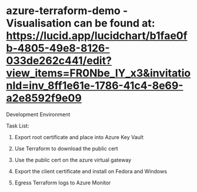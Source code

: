 # azure-terraform-demo - Visualisation can be found at: https://lucid.app/lucidchart/b1fae0fb-4805-49e8-8126-033de262c441/edit?view_items=FR0Nbe_IY_x3&invitationId=inv_8ff1e61e-1786-41c4-8e69-a2e8592f9e09

Development Environment

Task List: 
1. Export root certificate and place into Azure Key Vault
2. Use Terraform to download the public cert 
3. Use the public cert on the azure virtual gateway
4. Export the client certificate and install on Fedora and Windows 

5. Egress Terraform logs to Azure Monitor


